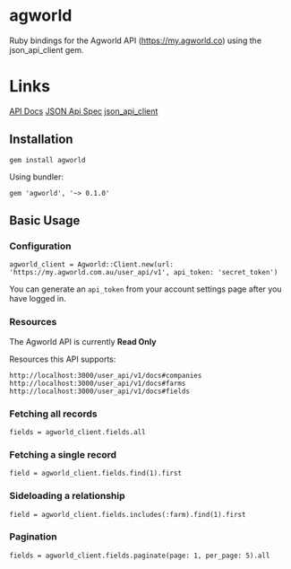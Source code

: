 # agworld

Ruby bindings for the Agworld API (https://my.agworld.co) using the json_api_client gem.

# Links

[API Docs](https://my.agworld.com.au/docs/user_api/v1/docs)
[JSON Api Spec](http://jsonapi.org/)
[json_api_client](https://github.com/chingor13/json_api_client)

## Installation

    gem install agworld

Using bundler:

    gem 'agworld', '~> 0.1.0'

## Basic Usage

### Configuration

    agworld_client = Agworld::Client.new(url: 'https://my.agworld.com.au/user_api/v1', api_token: 'secret_token')

You can generate an `api_token` from your account settings page after you have logged in.

### Resources

The Agworld API is currently **Read Only**

Resources this API supports:

    http://localhost:3000/user_api/v1/docs#companies
    http://localhost:3000/user_api/v1/docs#farms
    http://localhost:3000/user_api/v1/docs#fields

### Fetching all records

    fields = agworld_client.fields.all

### Fetching a single record

    field = agworld_client.fields.find(1).first

### Sideloading a relationship

    field = agworld_client.fields.includes(:farm).find(1).first

### Pagination

    fields = agworld_client.fields.paginate(page: 1, per_page: 5).all
